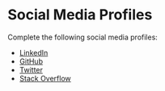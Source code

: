 # Social Media Profiles

Complete the following social media profiles:

* [LinkedIn](linkedin.md)
* [GitHub](github.md)
* [Twitter](twitter.md)
* [Stack Overflow](stack-overflow.md)
